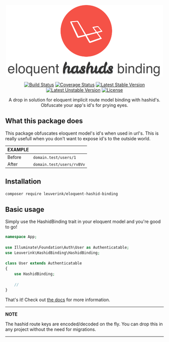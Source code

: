 <p align="center">
    <img src="docs/assets/package-logo.png" width="500">
</p>

<p align="center">
    <a href="https://travis-ci.org/gwleuverink/eloquent-hashid-binding"><img src="https://travis-ci.org/gwleuverink/eloquent-hashid-binding.svg?branch=master" alt="Build Status"></a>
    <a href='https://coveralls.io/github/gwleuverink/eloquent-hashid-binding?branch=master'><img src='https://coveralls.io/repos/github/gwleuverink/eloquent-hashid-binding/badge.svg?branch=master' alt='Coverage Status' /></a>
    <a href="https://packagist.org/packages/leuverink/eloquent-hashid-binding"><img src="https://poser.pugx.org/leuverink/eloquent-hashid-binding/v/stable.svg" alt="Latest Stable Version"></a>
    <a href="https://packagist.org/packages/leuverink/eloquent-hashid-binding"><img src="https://poser.pugx.org/leuverink/eloquent-hashid-binding/v/unstable.svg" alt="Latest Unstable Version"></a>
    <a href="https://packagist.org/packages/leuverink/eloquent-hashid-binding"><img src="https://poser.pugx.org/leuverink/eloquent-hashid-binding/license.svg" alt="License"></a>
</p>

<p align="center">
    A drop in solution for eloquent implicit route model binding with hashid's. 
    <br />
    Obfuscate your app's id's for prying eyes.
</p>

## What this package does
This package obfuscates eloquent model's id's when used in url's. This is really usefull when you don't want to expose id's to the outside world.

| **EXAMPLE** |                           |
| ----------- | ------------------------- |
| Before      | `domain.test/users/1`     |
| After       | `domain.test/users/rvBVv` |

## Installation

`composer require leuverink/eloquent-hashid-binding`

## Basic usage

Simply use the HashidBinding trait in your eloquent model and you're good to go!

``` php
namespace App;

use Illuminate\Foundation\Auth\User as Authenticatable;
use Leuverink\HashidBinding\HashidBinding;

class User extends Authenticatable
{
    use HashidBinding;

    //
}
```

That's it!
Check out [the docs](https://gwleuverink.github.io/eloquent-hashid-binding/) for more information.

---
**NOTE**

The hashid route keys are encoded/decoded on the fly. You can drop this in any project without the need for migrations.

---
